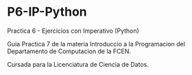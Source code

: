 # P6-IP-Python
Practica 6 - Ejercicios con Imperativo (Python) 

Guia Practica 7 de la materia Introduccio a la Programacion del Departamento de Computacion de la FCEN.

Cursada para la Licenciatura de Ciencia de Datos.

